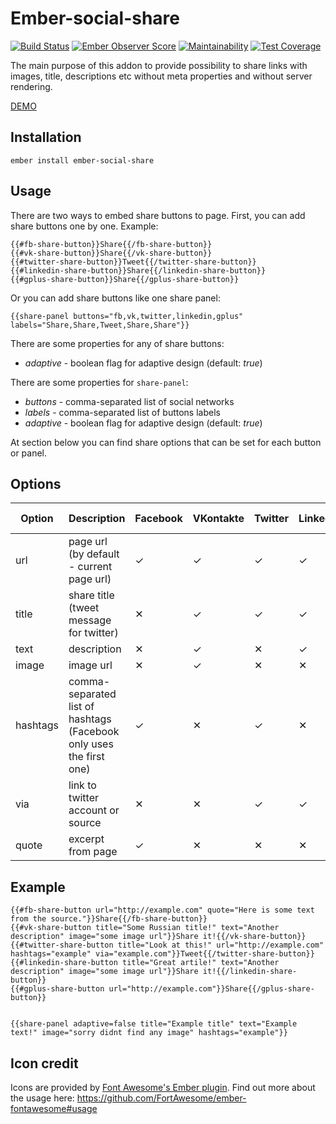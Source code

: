 # Ember-social-share
[![Build Status](https://travis-ci.org/Crabar/ember-social-share.svg?branch=master)](https://travis-ci.org/Crabar/ember-social-share) [![Ember Observer Score](https://emberobserver.com/badges/ember-social-share.svg)](https://emberobserver.com/addons/ember-social-share) [![Maintainability](https://api.codeclimate.com/v1/badges/3c0998ae57213e1f92d8/maintainability)](https://codeclimate.com/github/Crabar/ember-social-share/maintainability)
[![Test Coverage](https://api.codeclimate.com/v1/badges/3c0998ae57213e1f92d8/test_coverage)](https://codeclimate.com/github/Crabar/ember-social-share/test_coverage)

The main purpose of this addon to provide possibility to share links with images, title, descriptions etc without meta properties and without server rendering.

[DEMO](https://crabar.github.io/ember-social-share/)

## Installation

    ember install ember-social-share

## Usage
There are two ways to embed share buttons to page.
First, you can add share buttons one by one. Example:

    {{#fb-share-button}}Share{{/fb-share-button}}
    {{#vk-share-button}}Share{{/vk-share-button}}
    {{#twitter-share-button}}Tweet{{/twitter-share-button}}
    {{#linkedin-share-button}}Share{{/linkedin-share-button}}
    {{#gplus-share-button}}Share{{/gplus-share-button}}

Or you can add share buttons like one share panel:

    {{share-panel buttons="fb,vk,twitter,linkedin,gplus" labels="Share,Share,Tweet,Share,Share"}}

There are some properties for any of share buttons:

* _adaptive_ - boolean flag for adaptive design (default: _true_)

There are some properties for ```share-panel```:

* _buttons_ - comma-separated list of social networks
* _labels_ - comma-separated list of buttons labels
* _adaptive_ - boolean flag for adaptive design (default: _true_)

At section below you can find share options that can be set for each button or panel.

## Options
Option | Description | Facebook | VKontakte | Twitter | LinkedIn | Google+ | E-mail |
------ | ----------- | -------- | --------- | ------- | -------- | ------- | ------ |
url | page url (by default - current page url) | &#10003; | &#10003; | &#10003; | &#10003; | &#10003; | &#10003; |
title | share title (tweet message for twitter) | &#10005; | &#10003; | &#10003; | &#10003; | &#10005; | &#10003; |
text | description | &#10005; | &#10003; | &#10005; | &#10003; | &#10005; | &#10003; |
image | image url | &#10005; | &#10003; | &#10005; | &#10005; | &#10005; | &#10005; |
hashtags | comma-separated list of hashtags (Facebook only uses the first one) | &#10003; | &#10005; | &#10003; | &#10005; | &#10005; | &#10005; |
via | link to twitter account or source | &#10005; | &#10005; | &#10003; | &#10003; | &#10005; | &#10005; |
quote | excerpt from page | &#10003; | &#10005; | &#10005; | &#10005; | &#10005; | &#10005; |

## Example

    {{#fb-share-button url="http://example.com" quote="Here is some text from the source."}}Share{{/fb-share-button}}
    {{#vk-share-button title="Some Russian title!" text="Another description" image="some image url"}}Share it!{{/vk-share-button}}
    {{#twitter-share-button title="Look at this!" url="http://example.com" hashtags="example" via="example.com"}}Tweet{{/twitter-share-button}}
    {{#linkedin-share-button title="Great artile!" text="Another description" image="some image url"}}Share it!{{/linkedin-share-button}}
    {{#gplus-share-button url="http://example.com"}}Share{{/gplus-share-button}}


    {{share-panel adaptive=false title="Example title" text="Example text!" image="sorry didnt find any image" hashtags="example"}}


## Icon credit
Icons are provided by [Font Awesome's Ember plugin](https://github.com/FortAwesome/ember-fontawesome). Find out more about the usage here: https://github.com/FortAwesome/ember-fontawesome#usage
